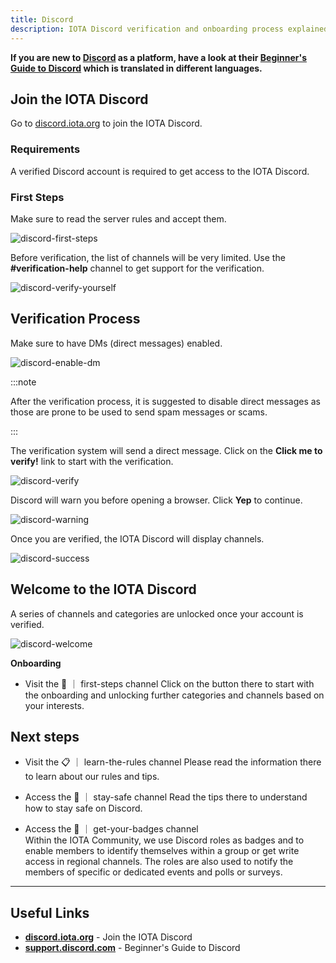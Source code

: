 ```yaml
---
title: Discord
description: IOTA Discord verification and onboarding process explained
---
```


**If you are new to [Discord](https://discord.iota.org/) as a platform, have a look at their [Beginner's Guide to Discord](https://support.discord.com/hc/en-us/articles/360045138571-Beginner-s-Guide-to-Discord) which is translated in different languages.**

## Join the IOTA Discord

Go to [discord.iota.org](https://discord.iota.org) to join the IOTA Discord.

### Requirements

A verified Discord account is required to get access to the IOTA Discord.

### First Steps

Make sure to read the server rules and accept them.

![discord-first-steps](/img/participate/discord-verification/first_steps_discord_1.png)

Before verification, the list of channels will be very limited. Use the **#verification-help** channel to get support for the verification.

![discord-verify-yourself](/img/participate/discord-verification/verify_yourself_discord_2.png)

## Verification Process

Make sure to have DMs (direct messages) enabled.

![discord-enable-dm](/img/participate/discord-verification/enable_dm_discord_3.png)

:::note

After the verification process, it is suggested to disable direct messages as those are prone to be used to send spam messages or scams.

:::

The verification system will send a direct message. Click on the **Click me to verify!** link to start with the verification.

![discord-verify](/img/participate/discord-verification/verify_click_discord_4.png)

Discord will warn you before opening a browser. Click **Yep** to continue.

![discord-warning](/img/participate/discord-verification/warning_discord_5.png)

Once you are verified, the IOTA Discord will display channels.

![discord-success](/img/participate/discord-verification/success_discord_6.png)

## Welcome to the IOTA Discord

A series of channels and categories are unlocked once your account is verified.

![discord-welcome](/img/participate/discord-verification/welcome_discord_7.png)

**Onboarding**

- Visit the 🏁 ｜ first-steps channel
  Click on the button there to start with the onboarding and unlocking further categories and channels based on your interests.

## Next steps

- Visit the 📋 ｜ learn-the-rules channel
  Please read the information there to learn about our rules and tips.

- Access the 🦺 ｜ stay-safe channel
  Read the tips there to understand how to stay safe on Discord.

- Access the 📛 ｜ get-your-badges channel<br/>
  Within the IOTA Community, we use Discord roles as badges and to enable members to identify themselves within a group or get write access in regional channels. The roles are also used to notify the members of specific or dedicated events and polls or surveys.

---

## Useful Links

- **[discord.iota.org](https://discord.iota.org)** - Join the IOTA Discord
- **[support.discord.com](https://support.discord.com/hc/en-us/articles/360045138571-Beginner-s-Guide-to-Discord)** - Beginner's Guide to Discord
